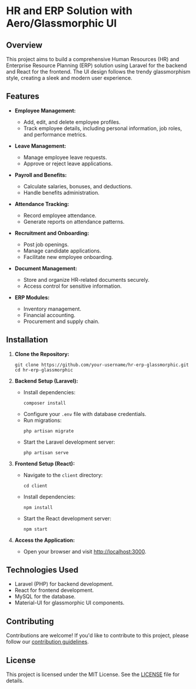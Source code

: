 

# HR and ERP Solution with Aero/Glassmorphic UI

## Overview

This project aims to build a comprehensive Human Resources (HR) and Enterprise Resource Planning (ERP) solution using Laravel for the backend and React for the frontend. The UI design follows the trendy glassmorphism style, creating a sleek and modern user experience.

## Features

- **Employee Management:**
  - Add, edit, and delete employee profiles.
  - Track employee details, including personal information, job roles, and performance metrics.

- **Leave Management:**
  - Manage employee leave requests.
  - Approve or reject leave applications.

- **Payroll and Benefits:**
  - Calculate salaries, bonuses, and deductions.
  - Handle benefits administration.

- **Attendance Tracking:**
  - Record employee attendance.
  - Generate reports on attendance patterns.

- **Recruitment and Onboarding:**
  - Post job openings.
  - Manage candidate applications.
  - Facilitate new employee onboarding.

- **Document Management:**
  - Store and organize HR-related documents securely.
  - Access control for sensitive information.

- **ERP Modules:**
  - Inventory management.
  - Financial accounting.
  - Procurement and supply chain.

## Installation

1. **Clone the Repository:**
   ```
   git clone https://github.com/your-username/hr-erp-glassmorphic.git
   cd hr-erp-glassmorphic
   ```

2. **Backend Setup (Laravel):**
   - Install dependencies:
     ```
     composer install
     ```
   - Configure your `.env` file with database credentials.
   - Run migrations:
     ```
     php artisan migrate
     ```
   - Start the Laravel development server:
     ```
     php artisan serve
     ```

3. **Frontend Setup (React):**
   - Navigate to the `client` directory:
     ```
     cd client
     ```
   - Install dependencies:
     ```
     npm install
     ```
   - Start the React development server:
     ```
     npm start
     ```

4. **Access the Application:**
   - Open your browser and visit [http://localhost:3000](http://localhost:3000).

## Technologies Used

- Laravel (PHP) for backend development.
- React for frontend development.
- MySQL for the database.
- Material-UI for glassmorphic UI components.

## Contributing

Contributions are welcome! If you'd like to contribute to this project, please follow our [contribution guidelines](CONTRIBUTING.md).

## License

This project is licensed under the MIT License. See the [LICENSE](LICENSE) file for details.

